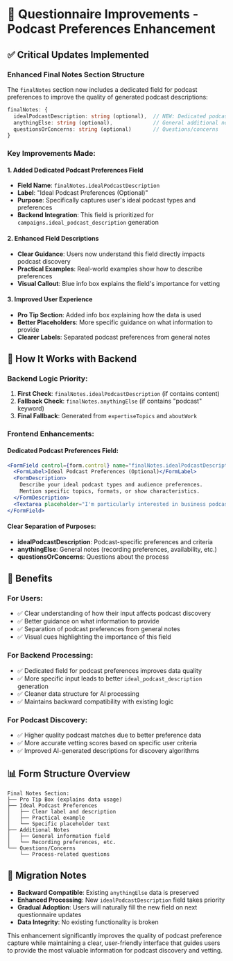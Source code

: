 # 🎯 Questionnaire Improvements - Podcast Preferences Enhancement

## ✅ **Critical Updates Implemented**

### **Enhanced Final Notes Section Structure**

The `finalNotes` section now includes a dedicated field for podcast preferences to improve the quality of generated podcast descriptions:

```typescript
finalNotes: {
  idealPodcastDescription: string (optional),  // NEW: Dedicated podcast preferences
  anythingElse: string (optional),             // General additional notes
  questionsOrConcerns: string (optional)       // Questions/concerns
}
```

### **Key Improvements Made:**

#### **1. Added Dedicated Podcast Preferences Field**
- **Field Name**: `finalNotes.idealPodcastDescription`
- **Label**: "Ideal Podcast Preferences (Optional)"
- **Purpose**: Specifically captures user's ideal podcast types and preferences
- **Backend Integration**: This field is prioritized for `campaigns.ideal_podcast_description` generation

#### **2. Enhanced Field Descriptions**
- **Clear Guidance**: Users now understand this field directly impacts podcast discovery
- **Practical Examples**: Real-world examples show how to describe preferences
- **Visual Callout**: Blue info box explains the field's importance for vetting

#### **3. Improved User Experience**
- **Pro Tip Section**: Added info box explaining how the data is used
- **Better Placeholders**: More specific guidance on what information to provide
- **Clearer Labels**: Separated podcast preferences from general notes

## 🎯 **How It Works with Backend**

### **Backend Logic Priority:**
1. **First Check**: `finalNotes.idealPodcastDescription` (if contains content)
2. **Fallback Check**: `finalNotes.anythingElse` (if contains "podcast" keyword)
3. **Final Fallback**: Generated from `expertiseTopics` and `aboutWork`

### **Frontend Enhancements:**

#### **Dedicated Podcast Preferences Field:**
```jsx
<FormField control={form.control} name="finalNotes.idealPodcastDescription">
  <FormLabel>Ideal Podcast Preferences (Optional)</FormLabel>
  <FormDescription>
    Describe your ideal podcast types and audience preferences. 
    Mention specific topics, formats, or show characteristics.
  </FormDescription>
  <Textarea placeholder="I'm particularly interested in business podcasts with 10K+ downloads..." />
</FormField>
```

#### **Clear Separation of Purposes:**
- **idealPodcastDescription**: Podcast-specific preferences and criteria
- **anythingElse**: General notes (recording preferences, availability, etc.)
- **questionsOrConcerns**: Questions about the process

## 🚀 **Benefits**

### **For Users:**
- ✅ Clear understanding of how their input affects podcast discovery
- ✅ Better guidance on what information to provide
- ✅ Separation of podcast preferences from general notes
- ✅ Visual cues highlighting the importance of this field

### **For Backend Processing:**
- ✅ Dedicated field for podcast preferences improves data quality
- ✅ More specific input leads to better `ideal_podcast_description` generation
- ✅ Cleaner data structure for AI processing
- ✅ Maintains backward compatibility with existing logic

### **For Podcast Discovery:**
- ✅ Higher quality podcast matches due to better preference data
- ✅ More accurate vetting scores based on specific user criteria
- ✅ Improved AI-generated descriptions for discovery algorithms

## 📊 **Form Structure Overview**

```
Final Notes Section:
├── Pro Tip Box (explains data usage)
├── Ideal Podcast Preferences
│   ├── Clear label and description
│   ├── Practical example
│   └── Specific placeholder text
├── Additional Notes
│   ├── General information field
│   └── Recording preferences, etc.
└── Questions/Concerns
    └── Process-related questions
```

## 🔄 **Migration Notes**

- **Backward Compatible**: Existing `anythingElse` data is preserved
- **Enhanced Processing**: New `idealPodcastDescription` field takes priority
- **Gradual Adoption**: Users will naturally fill the new field on next questionnaire updates
- **Data Integrity**: No existing functionality is broken

This enhancement significantly improves the quality of podcast preference capture while maintaining a clear, user-friendly interface that guides users to provide the most valuable information for podcast discovery and vetting.